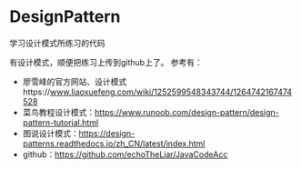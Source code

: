 # DesignPattern
学习设计模式所练习的代码

有设计模式，顺便把练习上传到github上了。
参考有：
- 廖雪峰的官方网站、设计模式https://www.liaoxuefeng.com/wiki/1252599548343744/1264742167474528
- 菜鸟教程设计模式：https://www.runoob.com/design-pattern/design-pattern-tutorial.html
- 图说设计模式：https://design-patterns.readthedocs.io/zh_CN/latest/index.html
- github：https://github.com/echoTheLiar/JavaCodeAcc
